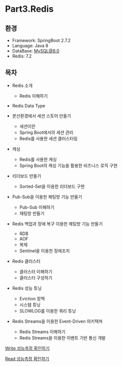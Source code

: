 # Part3.Redis

## 환경
- Framework: SpringBoot 2.7.2
- Language: Java 8
- DataBase: MySQL@8.0
- Redis: 7.2

## 목차
* Redis 소개  
  * Redis 이해하기


* Redis Data Type


* 분산환경에서 세션 스토어 만들기
    * 세션이란
    * Spring Boot에서의 세션 관리
    * Redis를 사용한 세션 클러스터링


* 캐싱
    * Redis를 사용한 캐싱
    * Spring Boot의 캐싱 기능을 활용한 비즈니스 로직 구현


* 리더보드 만들기
    * Sorted-Set을 이용한 리더보드 구현


* Pub-Sub을 이용한 채팅방 기능 만들기
    * Pub-Sub 이해하기
    * 채팅방 만들기
  

* Redis 백업과 장애 복구 이용한 채팅방 기능 만들기
  * RDB
  * AOF
  * 복제
  * Sentinel을 이용한 장애조치


* Redis 클러스터
  * 클러스터 이해하기
  * 클러스터 구성하기


* Redis 성능 튜닝
  * Eviction 정책
  * 시스템 튜닝
  * SLOWLOG를 이용한 쿼리 튜닝


* Redis Streams을 이용한 Event-Driven 아키텍쳐
  * Redis Streams 이해하기
  * Redis Streams을 이용한 이벤트 기반 통신 개발



[Write 성능측정 확인하기](./Write.test.md)

[Read 성능측정 확인하기](./Read.test.md)

